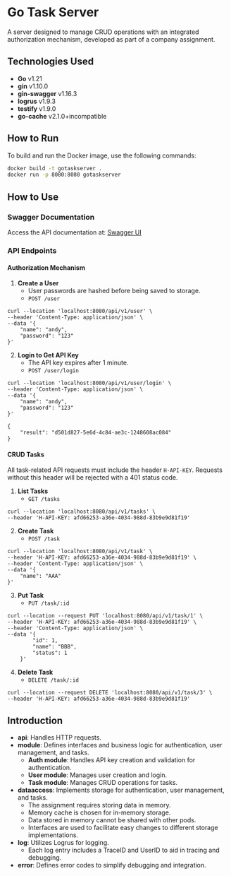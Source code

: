 # Go Task Server

A server designed to manage CRUD operations with an integrated authorization mechanism, developed as part of a company assignment.

## Technologies Used

- **Go** v1.21
- **gin** v1.10.0
- **gin-swagger** v1.16.3
- **logrus** v1.9.3
- **testify** v1.9.0
- **go-cache** v2.1.0+incompatible

## How to Run

To build and run the Docker image, use the following commands:

```sh
docker build -t gotaskserver .
docker run -p 8080:8080 gotaskserver
```

## How to Use

### Swagger Documentation

Access the API documentation at: [Swagger UI](http://localhost:8080/swagger/index.html)

### API Endpoints

#### Authorization Mechanism

1. **Create a User**
   - User passwords are hashed before being saved to storage.
   - `POST /user`
```cURL
curl --location 'localhost:8080/api/v1/user' \
--header 'Content-Type: application/json' \
--data '{
    "name": "andy",
    "password": "123"
}'
```

2. **Login to Get API Key**
   - The API key expires after 1 minute.
   - `POST /user/login`
```cURL
curl --location 'localhost:8080/api/v1/user/login' \
--header 'Content-Type: application/json' \
--data '{
    "name": "andy",
    "password": "123"
}'
```
```cURL
{
    "result": "d501d827-5e6d-4c84-ae3c-1248608ac084"
}
```

#### CRUD Tasks

All task-related API requests must include the header `H-API-KEY`. Requests without this header will be rejected with a 401 status code.

1. **List Tasks**
   - `GET /tasks`
```cURL
curl --location 'localhost:8080/api/v1/tasks' \
--header 'H-API-KEY: afd66253-a36e-4034-988d-83b9e9d81f19'
```

2. **Create Task**
   - `POST /task`
```cURL
curl --location 'localhost:8080/api/v1/task' \
--header 'H-API-KEY: afd66253-a36e-4034-988d-83b9e9d81f19' \
--header 'Content-Type: application/json' \
--data '{
    "name": "AAA"
}'
```

3. **Put Task**
   - `PUT /task/:id`
```cURL
curl --location --request PUT 'localhost:8080/api/v1/task/1' \
--header 'H-API-KEY: afd66253-a36e-4034-988d-83b9e9d81f19' \
--header 'Content-Type: application/json' \
--data '{
        "id": 1,
        "name": "BBB",
        "status": 1
    }'
```

4. **Delete Task**
   - `DELETE /task/:id`
```cURL
curl --location --request DELETE 'localhost:8080/api/v1/task/3' \
--header 'H-API-KEY: afd66253-a36e-4034-988d-83b9e9d81f19'
```

## Introduction

- **api**: Handles HTTP requests.
- **module**: Defines interfaces and business logic for authentication, user management, and tasks.
  - **Auth module**: Handles API key creation and validation for authentication.
  - **User module**: Manages user creation and login.
  - **Task module**: Manages CRUD operations for tasks.
- **dataaccess**: Implements storage for authentication, user management, and tasks.
  - The assignment requires storing data in memory.
  - Memory cache is chosen for in-memory storage.
  - Data stored in memory cannot be shared with other pods.
  - Interfaces are used to facilitate easy changes to different storage implementations.
- **log**: Utilizes Logrus for logging.
  - Each log entry includes a TraceID and UserID to aid in tracing and debugging.
- **error**: Defines error codes to simplify debugging and integration.
